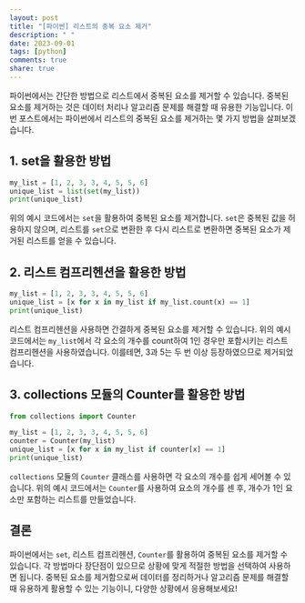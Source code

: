```yaml
---
layout: post
title: "[파이썬] 리스트의 중복 요소 제거"
description: " "
date: 2023-09-01
tags: [python]
comments: true
share: true
---
```


파이썬에서는 간단한 방법으로 리스트에서 중복된 요소를 제거할 수 있습니다. 중복된 요소를 제거하는 것은 데이터 처리나 알고리즘 문제를 해결할 때 유용한 기능입니다. 이번 포스트에서는 파이썬에서 리스트의 중복된 요소를 제거하는 몇 가지 방법을 살펴보겠습니다.

## 1. set을 활용한 방법

```python
my_list = [1, 2, 3, 3, 4, 5, 5, 6]
unique_list = list(set(my_list))
print(unique_list)
```

위의 예시 코드에서는 `set`을 활용하여 중복된 요소를 제거합니다. `set`은 중복된 값을 허용하지 않으며, 리스트를 `set`으로 변환한 후 다시 리스트로 변환하면 중복된 요소가 제거된 리스트를 얻을 수 있습니다.

## 2. 리스트 컴프리헨션을 활용한 방법

```python
my_list = [1, 2, 3, 3, 4, 5, 5, 6]
unique_list = [x for x in my_list if my_list.count(x) == 1]
print(unique_list)
```

리스트 컴프리헨션을 사용하면 간결하게 중복된 요소를 제거할 수 있습니다. 위의 예시 코드에서는 `my_list`에서 각 요소의 개수를 count하여 1인 경우만 포함시키는 리스트 컴프리헨션을 사용하였습니다. 이를테면, 3과 5는 두 번 이상 등장하였으므로 제거되었습니다.

## 3. collections 모듈의 Counter를 활용한 방법

```python
from collections import Counter

my_list = [1, 2, 3, 3, 4, 5, 5, 6]
counter = Counter(my_list)
unique_list = [x for x in my_list if counter[x] == 1]
print(unique_list)
```

`collections` 모듈의 `Counter` 클래스를 사용하면 각 요소의 개수를 쉽게 세어볼 수 있습니다. 위의 예시 코드에서는 `Counter`를 사용하여 요소의 개수를 센 후, 개수가 1인 요소만 포함하는 리스트를 만들었습니다.

## 결론

파이썬에서는 `set`, 리스트 컴프리헨션, `Counter`를 활용하여 중복된 요소를 제거할 수 있습니다. 각 방법마다 장단점이 있으므로 상황에 맞게 적절한 방법을 선택하여 사용하면 됩니다. 중복된 요소를 제거함으로써 데이터를 정리하거나 알고리즘 문제를 해결할 때 유용하게 활용할 수 있는 기능이니, 다양한 상황에서 응용해보세요!